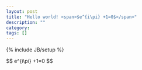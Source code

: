 ```yaml
---
layout: post
title: "Hello world! <span>$e^{i\pi} +1=0$</span>"
description: ""
category: 
tags: []
---
```

{% include JB/setup %}

<div>
$$
e^{i\pi} +1=0
$$
</div>



